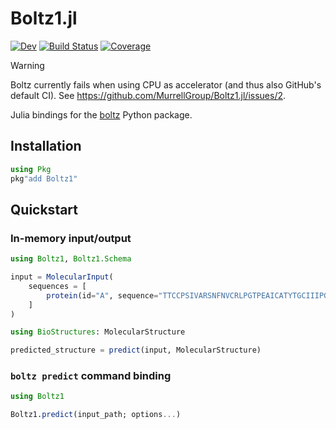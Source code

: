 # Boltz1.jl

[![Dev](https://img.shields.io/badge/docs-dev-blue.svg)](https://MurrellGroup.github.io/Boltz1.jl/dev/)
[![Build Status](https://github.com/MurrellGroup/Boltz1.jl/actions/workflows/CI.yml/badge.svg?branch=main)](https://github.com/MurrellGroup/Boltz1.jl/actions/workflows/CI.yml?query=branch%3Amain)
[![Coverage](https://codecov.io/gh/MurrellGroup/Boltz1.jl/branch/main/graph/badge.svg)](https://codecov.io/gh/MurrellGroup/Boltz1.jl)

> [!WARNING]
> Boltz currently fails when using CPU as accelerator (and thus also GitHub's default CI). See https://github.com/MurrellGroup/Boltz1.jl/issues/2.

Julia bindings for the [boltz](https://github.com/jwohlwend/boltz) Python package.

## Installation

```julia
using Pkg
pkg"add Boltz1"
```

## Quickstart

### In-memory input/output

```julia
using Boltz1, Boltz1.Schema

input = MolecularInput(
    sequences = [
        protein(id="A", sequence="TTCCPSIVARSNFNVCRLPGTPEAICATYTGCIIIPGATCPGDYAN", msa="empty"),
    ]
)

using BioStructures: MolecularStructure

predicted_structure = predict(input, MolecularStructure)
```

### `boltz predict` command binding

```julia
using Boltz1

Boltz1.predict(input_path; options...)
```
